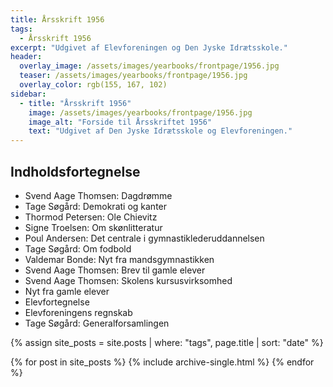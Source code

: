 ```yaml
---
title: Årsskrift 1956
tags:
  - Årsskrift 1956
excerpt: "Udgivet af Elevforeningen og Den Jyske Idrætsskole."
header:
  overlay_image: /assets/images/yearbooks/frontpage/1956.jpg
  teaser: /assets/images/yearbooks/frontpage/1956.jpg
  overlay_color: rgb(155, 167, 102)
sidebar:
  - title: "Årsskrift 1956"
    image: /assets/images/yearbooks/frontpage/1956.jpg
    image_alt: "Forside til Årsskriftet 1956"
    text: "Udgivet af Den Jyske Idrætsskole og Elevforeningen."
---
```


## Indholdsfortegnelse

- Svend Aage Thomsen: Dagdrømme
- Tage Søgård: Demokrati og kanter
- Thormod Petersen: Ole Chievitz
- Signe Troelsen: Om skønlitteratur
- Poul Andersen: Det centrale i gymnastiklederuddannelsen
- Tage Søgård: Om fodbold
- Valdemar Bonde: Nyt fra mandsgymnastikken
- Svend Aage Thomsen: Brev til gamle elever
- Svend Aage Thomsen: Skolens kursusvirksomhed
- Nyt fra gamle elever
- Elevfortegnelse
- Elevforeningens regnskab
- Tage Søgård: Generalforsamlingen

{% assign site_posts = site.posts | where: "tags", page.title | sort: "date" %}

<div class="grid__wrapper">
  {% for post in site_posts %}
    {% include archive-single.html %}
  {% endfor %}
</div>
